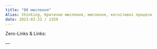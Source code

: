 ```yaml
---
title: "00 мислення"
Alias: thinking, Критичне мислення, мислення, когнітивні процеси
date: 2023-03-22 / 1359
---
```

Zero-Links & Links:  


—  
